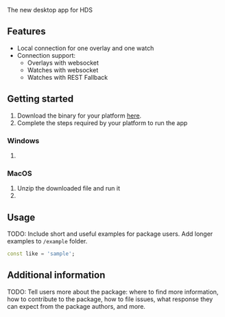 The new desktop app for HDS

## Features

- Local connection for one overlay and one watch
- Connection support:
  - Overlays with websocket
  - Watches with websocket
  - Watches with REST Fallback

## Getting started

1. Download the binary for your platform [here](https://github.com/Rexios80/hds_desktop/releases/latest).
2. Complete the steps required by your platform to run the app

### Windows

1. <!-- TODO -->
   
### MacOS

1. Unzip the downloaded file and run it
2. 

## Usage

TODO: Include short and useful examples for package users. Add longer examples
to `/example` folder. 

```dart
const like = 'sample';
```

## Additional information

TODO: Tell users more about the package: where to find more information, how to 
contribute to the package, how to file issues, what response they can expect 
from the package authors, and more.
